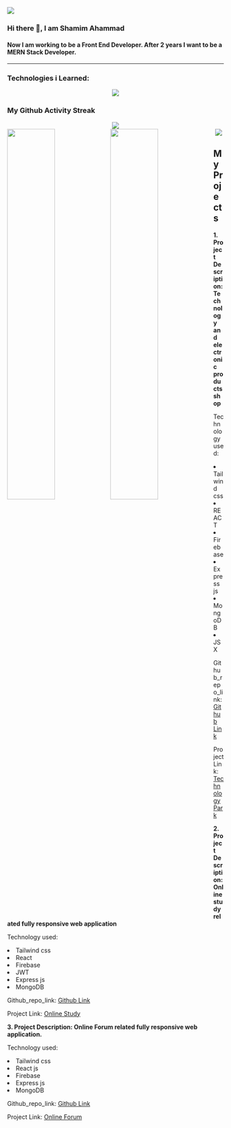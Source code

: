 

<img src="https://media.licdn.com/dms/image/D5616AQGAqT83Ff-V_A/profile-displaybackgroundimage-shrink_350_1400/0/1703077027609?e=1708560000&v=beta&t=Jfts85GtyDADlLCrVtdFuHnQxWzeJb-VCZBZZ2V1I6E"/>

### Hi there 👋, I am Shamim Ahammad
#### Now I am working to be a Front End Developer. After 2 years I want to be a MERN Stack Developer.
<hr>

<h3 align="left">Technologies i Learned:</h3>
<p align="center">
  <a href="https://skillicons.dev">
    <img src="https://skillicons.dev/icons?i=html,css,figma,js,bootstrap,tailwind,react,firebase,nodejs,express,mongodb" />
  </a>
</p>

<h3>My Github Activity Streak</h3>
<div align="center">
  <img src="https://streak-stats.demolab.com/?user=shamimfstack&theme=dark"/>
</div>
<div>
  <img align="left" width="47%" src="http://github-profile-summary-cards.vercel.app/api/cards/stats?username=shamimfstack&theme=dark"/>
  <img align="left" width="47%" src="http://github-profile-summary-cards.vercel.app/api/cards/repos-per-language?username=shamimfstack&theme=dark" />
</div>

<div align="center">
  <img src="http://github-profile-summary-cards.vercel.app/api/cards/profile-details?username=shamimfstack&theme=dark"/>
</div>



<h2>My Projects</h2>
<div>
  <p><b>1. Project Description: Technology and electronic products shop</b></p>
  <p>Technology used: 
  <li>Tailwind css</li>
  <li>REACT</li>
    <li>Firebase</li>
    <li>Express js</li>
    <li>MongoDB</li>
    <li>JSX</li>
  </p>
  <p>Github_repo_link: <a href="https://github.com/programming-hero-web-course-4/b8a10-brandshop-client-side-shamimfstack">Github Link</a></p>
  <p>Project Link: <a href="https://mod-auth-4.web.app">Technology Park</a></p>
</div>

<div>
  <p><b>2. Project Description: Online study related fully responsive web application</b></p>
  <p>Technology used: 
  <li>Tailwind css</li>
  <li>React</li>
  <li>Firebase</li>
  <li>JWT</li>
  <li>Express js</li>
  <li>MongoDB</li>
  </p>
  <p>Github_repo_link: <a href="https://github.com/Porgramming-Hero-web-course/b8a11-client-side-shamimfstack">Github Link</a></p>
  <p>Project Link: <a href="https://online-study-4b7f0.web.app">Online Study</a></p>
  
</div>

<div>
  <p><b>3. Project Description: Online Forum related fully responsive web application.</b></p>
  <p>Technology used: 
  <li>Tailwind css</li>
  <li>React js</li>
  <li>Firebase</li>
  <li>Express js</li>
  <li>MongoDB</li>
  </p>
  <p>Github_repo_link: <a href="https://github.com/programming-hero-web-course-4/b8a10-brandshop-client-side-shamimfstack">Github Link</a></p>
  <p>Project Link: <a href="https://concept-1-bbffd.web.app">Online Forum</a></p>
</div>





